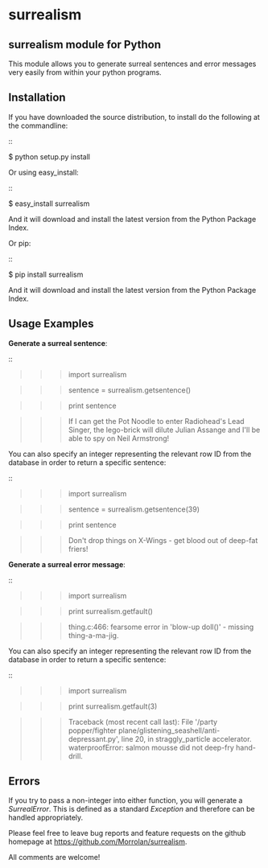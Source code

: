 surrealism
==========

surrealism module for Python
----------------------------


This module allows you to generate surreal sentences and error messages very easily from within your python programs.  


Installation
------------

If you have downloaded the source distribution, to install do the following at the commandline: 

::
   
   $ python setup.py install


Or using easy_install:

::

   $ easy_install surrealism


And it will download and install the latest version from the Python Package Index.


Or pip:

::

   $ pip install surrealism


And it will download and install the latest version from the Python Package Index.




Usage Examples
--------------

**Generate a surreal sentence**:

::

   >>> import surrealism
   
   >>> sentence = surrealism.getsentence()
   
   >>> print sentence
   
   >>> If I can get the Pot Noodle to enter Radiohead's Lead Singer, the lego-brick will dilute Julian Assange and I'll be able to spy on Neil Armstrong!

You can also specify an integer representing the relevant row ID from the database in order to return a specific sentence:

::

   >>> import surrealism
   
   >>> sentence = surrealism.getsentence(39)
   
   >>> print sentence
   
   >>> Don't drop things on X-Wings - get blood out of deep-fat friers!

   
**Generate a surreal error message**:

::

   >>> import surrealism
   
   >>> print surrealism.getfault()
   
   >>> thing.c:466: fearsome error in 'blow-up doll()' - missing thing-a-ma-jig.

You can also specify an integer representing the relevant row ID from the database in order to return a specific sentence:

::

   >>> import surrealism
   
   >>> print surrealism.getfault(3)
   
   >>> Traceback (most recent call last):  File '/party popper/fighter plane/glistening_seashell/anti-depressant.py', line 20, in straggly_particle accelerator.  waterproofError: salmon mousse did not deep-fry hand-drill.

Errors
------

If you try to pass a non-integer into either function, you will generate a *SurrealError*.  This is defined as a standard *Exception* and therefore can be handled appropriately.


Please feel free to leave bug reports and feature requests on the github homepage at https://github.com/Morrolan/surrealism.

All comments are welcome!

